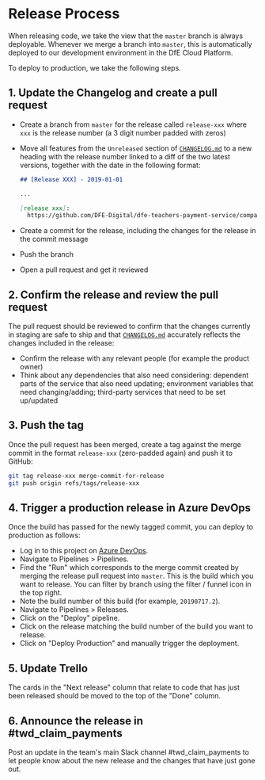 # Release Process

When releasing code, we take the view that the `master` branch is always
deployable. Whenever we merge a branch into `master`, this is automatically
deployed to our development environment in the DfE Cloud Platform.

To deploy to production, we take the following steps.

## 1. Update the Changelog and create a pull request

- Create a branch from `master` for the release called `release-xxx` where `xxx`
  is the release number (a 3 digit number padded with zeros)
- Move all features from the `Unreleased` section of
  [`CHANGELOG.md`](../CHANGELOG.md) to a new heading with the release number
  linked to a diff of the two latest versions, together with the date in the
  following format:

  ```markdown
  ## [Release XXX] - 2019-01-01

  ...

  [release xxx]:
    https://github.com/DFE-Digital/dfe-teachers-payment-service/compare/previous-release...release-xxx
  ```

- Create a commit for the release, including the changes for the release in the
  commit message
- Push the branch
- Open a pull request and get it reviewed

## 2. Confirm the release and review the pull request

The pull request should be reviewed to confirm that the changes currently in
staging are safe to ship and that [`CHANGELOG.md`](../CHANGELOG.md) accurately
reflects the changes included in the release:

- Confirm the release with any relevant people (for example the product owner)
- Think about any dependencies that also need considering: dependent parts of
  the service that also need updating; environment variables that need
  changing/adding; third-party services that need to be set up/updated

## 3. Push the tag

Once the pull request has been merged, create a tag against the merge commit in
the format `release-xxx` (zero-padded again) and push it to GitHub:

```sh
git tag release-xxx merge-commit-for-release
git push origin refs/tags/release-xxx
```

## 4. Trigger a production release in Azure DevOps

Once the build has passed for the newly tagged commit, you can deploy to
production as follows:

- Log in to this project on
  [Azure DevOps](https://dev.azure.com/dfe-ssp/S118-Teacher-Payments-Service).
- Navigate to Pipelines > Pipelines.
- Find the "Run" which corresponds to the merge commit created by merging the
  release pull request into `master`. This is the build which you want to
  release. You can filter by branch using the filter / funnel icon in the top
  right.
- Note the build number of this build (for example, `20190717.2`).
- Navigate to Pipelines > Releases.
- Click on the "Deploy" pipeline.
- Click on the release matching the build number of the build you want to
  release.
- Click on "Deploy Production" and manually trigger the deployment.

## 5. Update Trello

The cards in the "Next release" column that relate to code that has just been
released should be moved to the top of the "Done" column.

## 6. Announce the release in #twd_claim_payments

Post an update in the team's main Slack channel #twd_claim_payments to let
people know about the new release and the changes that have just gone out.
